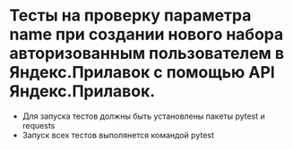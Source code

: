﻿# Тесты на проверку параметра name при создании нового набора авторизованным пользователем в Яндекс.Прилавок с помощью API Яндекс.Прилавок.
- Для запуска тестов должны быть установлены пакеты pytest и requests
- Запуск всех тестов выполянется командой pytest